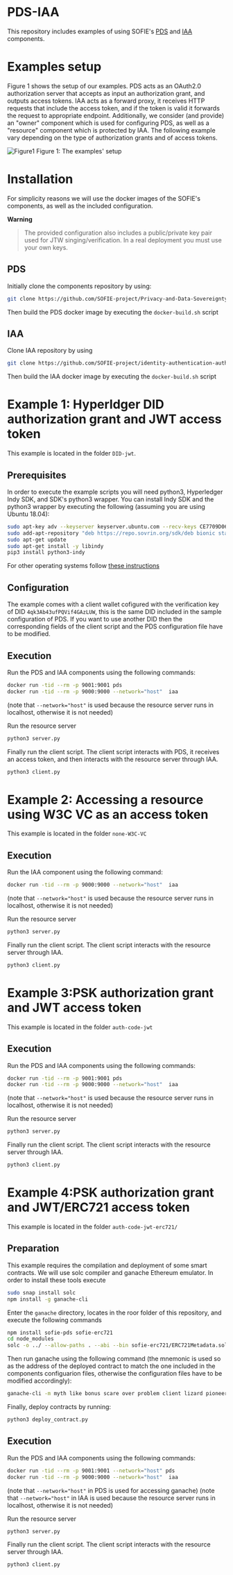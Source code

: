 # PDS-IAA
This repository includes examples of using SOFIE's
[PDS](https://github.com/SOFIE-project/Privacy-and-Data-Sovereignty) and [IAA](https://github.com/SOFIE-project/identity-authentication-authorization) components. 

# Examples setup
Figure 1 shows the setup of our examples. PDS acts as an OAuth2.0 authorization server
that accepts as input an authorization grant, and outputs access tokens. IAA acts
as a forward proxy, it receives HTTP requests that include the access token, and if
the token is valid it forwards the request to appropriate endpoint. Additionally, we
consider (and provide) an "owner" component which is used for configuring PDS, as well
as a "resource" component which is protected by IAA. The following example vary 
depending on the type of authorization grants and of access tokens. 

![Figure1](figures/figure1.png)
Figure 1: The examples' setup

# Installation
For simplicity reasons we will use the docker images of the SOFIE's components, as well as the included configuration.

**Warning**
> The provided configuration also includes a public/private key pair used for JTW singing/verification. In a real deployment you must use
> your own keys.


## PDS
Initially clone the components repository by using:

```bash
git clone https://github.com/SOFIE-project/Privacy-and-Data-Sovereignty.git
```

Then build the PDS docker image by executing the `docker-build.sh` script


## IAA
Clone IAA repository by using

```bash
git clone https://github.com/SOFIE-project/identity-authentication-authorization.git
```

Then build the IAA docker image by executing the `docker-build.sh` script


# Example 1: Hyperldger DID authorization grant and JWT access token
This example is located in the folder `DID-jwt`.

## Prerequisites
In order to execute the example scripts you will need python3, Hyperledger Indy SDK, and SDK's python3 wrapper. You can install Indy 
SDK and the python3 wrapper by executing the following (assuming you are using Ubuntu 18.04):

```bash
sudo apt-key adv --keyserver keyserver.ubuntu.com --recv-keys CE7709D068DB5E88
sudo add-apt-repository "deb https://repo.sovrin.org/sdk/deb bionic stable"
sudo apt-get update
sudo apt-get install -y libindy
pip3 install python3-indy
```

For other operating systems follow [these instructions](https://github.com/hyperledger/indy-sdk#installing-the-sdk)

## Configuration

The example comes with a client wallet cofigured with the verification key of DID `4qk3Ab43ufPQVif4GAzLUW`, this is the same DID included
in the sample configuration of PDS. If you want to use another DID then the corresponding fields of the client script and the PDS configuration
file have to be modified. 

## Execution

Run the PDS and IAA components using the following commands:

```bash
docker run -tid --rm -p 9001:9001 pds
docker run -tid --rm -p 9000:9000 --network="host"  iaa
```

(note that `--network="host"` is used because the resource server runs in localhost, otherwise it is not needed)

Run the resource server

```bash
python3 server.py
```

Finally run the client script. The client script interacts with PDS, it receives an access token, and then 
interacts with the resource server through IAA.

```bash
python3 client.py
```

# Example 2: Accessing a resource using W3C VC as an access token
This example is located in the folder `none-W3C-VC`


## Execution

Run the IAA component using the following command:

```bash
docker run -tid --rm -p 9000:9000 --network="host"  iaa
```

(note that `--network="host"` is used because the resource server runs in localhost, otherwise it is not needed)

Run the resource server

```bash
python3 server.py
```


Finally run the client script. The client script
interacts with the resource server through IAA.

```bash
python3 client.py
```

# Example 3:PSK authorization grant and JWT access token
This example is located in the folder `auth-code-jwt`


## Execution

Run the PDS and IAA components using the following commands:

```bash
docker run -tid --rm -p 9001:9001 pds
docker run -tid --rm -p 9000:9000 --network="host"  iaa
```

(note that `--network="host"` is used because the resource server runs in localhost, otherwise it is not needed)

Run the resource server

```bash
python3 server.py
```


Finally run the client script. The client script
interacts with the resource server through IAA.

```bash
python3 client.py
```

# Example 4:PSK authorization grant and JWT/ERC721 access token
This example is located in the folder `auth-code-jwt-erc721/`

## Preparation

This example requires the compilation and deployment of some smart contracts. We will use solc compiler and ganache Ethereum emulator.
In order to install these tools execute

```bash
sudo snap install solc
npm install -g ganache-cli
```

Enter the `ganache` directory, locates in the roor folder of this repository, and execute the following commands

```bash
npm install sofie-pds sofie-erc721
cd node_modules
solc -o ../ --allow-paths . --abi --bin sofie-erc721/ERC721Metadata.sol
```

Then run ganache using the following command (the mnemonic is used so as the address of the deployed contract to match
the one included in the components configuarion files, otherwise the configuration files have to be modified accordingly):

```bash
ganache-cli -m myth like bonus scare over problem client lizard pioneer submit female collect
```
Finally, deploy contracts by running:

```bash
python3 deploy_contract.py
```

## Execution

Run the PDS and IAA components using the following commands:

```bash
docker run -tid --rm -p 9001:9001 --network="host" pds
docker run -tid --rm -p 9000:9000 --network="host"  iaa
```
(note that `--network="host"` in PDS is used for accessing ganache)
(note that `--network="host"` in IAA is used because the resource server runs in localhost, otherwise it is not needed)

Run the resource server

```bash
python3 server.py
```


Finally run the client script. The client script
interacts with the resource server through IAA.

```bash
python3 client.py
```



